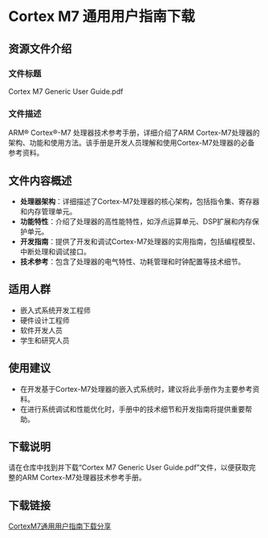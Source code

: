 # Cortex M7 通用用户指南下载

## 资源文件介绍

### 文件标题
Cortex M7 Generic User Guide.pdf

### 文件描述
ARM® Cortex®-M7 处理器技术参考手册，详细介绍了ARM Cortex-M7处理器的架构、功能和使用方法。该手册是开发人员理解和使用Cortex-M7处理器的必备参考资料。

## 文件内容概述

- **处理器架构**：详细描述了Cortex-M7处理器的核心架构，包括指令集、寄存器和内存管理单元。
- **功能特性**：介绍了处理器的高性能特性，如浮点运算单元、DSP扩展和内存保护单元。
- **开发指南**：提供了开发和调试Cortex-M7处理器的实用指南，包括编程模型、中断处理和调试接口。
- **技术参考**：包含了处理器的电气特性、功耗管理和时钟配置等技术细节。

## 适用人群

- 嵌入式系统开发工程师
- 硬件设计工程师
- 软件开发人员
- 学生和研究人员

## 使用建议

- 在开发基于Cortex-M7处理器的嵌入式系统时，建议将此手册作为主要参考资料。
- 在进行系统调试和性能优化时，手册中的技术细节和开发指南将提供重要帮助。

## 下载说明

请在仓库中找到并下载“Cortex M7 Generic User Guide.pdf”文件，以便获取完整的ARM Cortex-M7处理器技术参考手册。

## 下载链接

[CortexM7通用用户指南下载分享](https://pan.quark.cn/s/dc728cf7ede8)